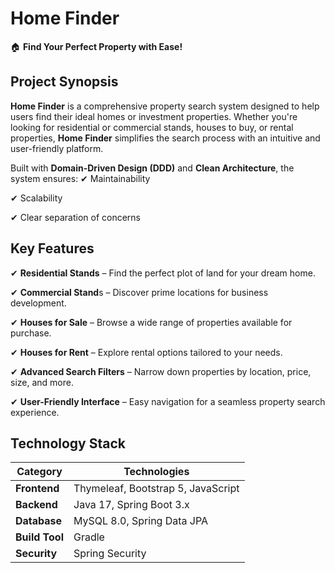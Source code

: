 # Home Finder

🏠 **Find Your Perfect Property with Ease!**

## Project Synopsis

**Home Finder** is a comprehensive property search system designed to help users find their ideal homes or investment properties. Whether you're looking for residential or commercial stands, houses to buy, or rental properties, **Home Finder** simplifies the search process with an intuitive and user-friendly platform.

Built with **Domain-Driven Design (DDD)** and **Clean Architecture**, the system ensures:
✔ Maintainability  

✔ Scalability  

✔ Clear separation of concerns

## Key Features
✔ **Residential Stands** – Find the perfect plot of land for your dream home.

✔ **Commercial Stand**s – Discover prime locations for business development.

✔ **Houses for Sale** – Browse a wide range of properties available for purchase.

✔ **Houses for Rent** – Explore rental options tailored to your needs.

✔ **Advanced Search Filters** – Narrow down properties by location, price, size, and more.

✔ **User-Friendly Interface** – Easy navigation for a seamless property search experience.

## Technology Stack
| Category       | Technologies                       |
|----------------|------------------------------------|
| **Frontend**   | Thymeleaf, Bootstrap 5, JavaScript |
| **Backend**    | Java 17, Spring Boot 3.x           |
| **Database**   | MySQL 8.0, Spring Data JPA         |
| **Build Tool** | Gradle                             |
| **Security**   | Spring Security                    |

